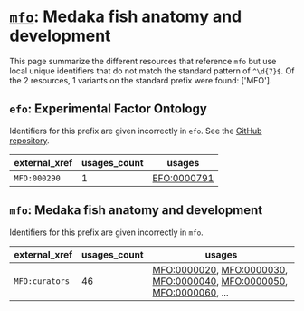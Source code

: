 # [`mfo`](https://bioregistry.io/mfo): Medaka fish anatomy and development

This page summarize the different resources that reference `mfo`
but use local unique identifiers that do not match the standard pattern of
`^\d{7}$`. Of the 2 resources,
1 variants on the standard prefix were found: ['MFO'].

## `efo`: Experimental Factor Ontology

Identifiers for this prefix are given incorrectly in `efo`. See the [GitHub repository](https://github.com/EBISPOT/efo/).

| external_xref   |   usages_count | usages                                              |
|-----------------|----------------|-----------------------------------------------------|
| `MFO:000290`    |              1 | [EFO:0000791](http://www.ebi.ac.uk/efo/EFO_0000791) |

## `mfo`: Medaka fish anatomy and development

Identifiers for this prefix are given incorrectly in `mfo`.

| external_xref   |   usages_count | usages                                                                                                                                                                                                                                                                                                     |
|-----------------|----------------|------------------------------------------------------------------------------------------------------------------------------------------------------------------------------------------------------------------------------------------------------------------------------------------------------------|
| `MFO:curators`  |             46 | [MFO:0000020](http://purl.obolibrary.org/obo/MFO_0000020), [MFO:0000030](http://purl.obolibrary.org/obo/MFO_0000030), [MFO:0000040](http://purl.obolibrary.org/obo/MFO_0000040), [MFO:0000050](http://purl.obolibrary.org/obo/MFO_0000050), [MFO:0000060](http://purl.obolibrary.org/obo/MFO_0000060), ... |

